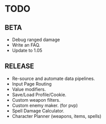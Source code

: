 # TODO
## BETA
* Debug ranged damage
* Write an FAQ.
* Update to 1.05
## RELEASE
* Re-source and automate data pipelines.
* Input Page Routing
* Value modifiers.
* Save/Load Profile/Cookie.
* Custom weapon filters.
* Custom enemy maker. (for pvp)
* Spell Damage Calculator.
* Character Planner (weapons, items, spells)
